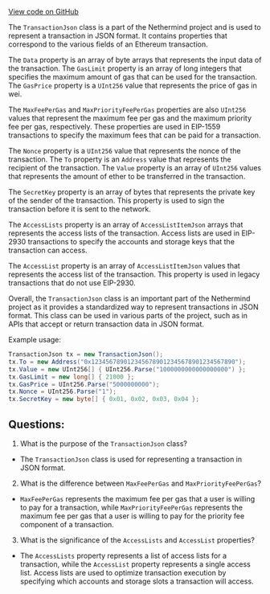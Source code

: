[View code on GitHub](https://github.com/NethermindEth/nethermind/src/Nethermind/Ethereum.Test.Base/TransactionJson.cs)

The `TransactionJson` class is a part of the Nethermind project and is used to represent a transaction in JSON format. It contains properties that correspond to the various fields of an Ethereum transaction. 

The `Data` property is an array of byte arrays that represents the input data of the transaction. The `GasLimit` property is an array of long integers that specifies the maximum amount of gas that can be used for the transaction. The `GasPrice` property is a `UInt256` value that represents the price of gas in wei. 

The `MaxFeePerGas` and `MaxPriorityFeePerGas` properties are also `UInt256` values that represent the maximum fee per gas and the maximum priority fee per gas, respectively. These properties are used in EIP-1559 transactions to specify the maximum fees that can be paid for a transaction. 

The `Nonce` property is a `UInt256` value that represents the nonce of the transaction. The `To` property is an `Address` value that represents the recipient of the transaction. The `Value` property is an array of `UInt256` values that represents the amount of ether to be transferred in the transaction. 

The `SecretKey` property is an array of bytes that represents the private key of the sender of the transaction. This property is used to sign the transaction before it is sent to the network. 

The `AccessLists` property is an array of `AccessListItemJson` arrays that represents the access lists of the transaction. Access lists are used in EIP-2930 transactions to specify the accounts and storage keys that the transaction can access. 

The `AccessList` property is an array of `AccessListItemJson` values that represents the access list of the transaction. This property is used in legacy transactions that do not use EIP-2930. 

Overall, the `TransactionJson` class is an important part of the Nethermind project as it provides a standardized way to represent transactions in JSON format. This class can be used in various parts of the project, such as in APIs that accept or return transaction data in JSON format. 

Example usage:

```csharp
TransactionJson tx = new TransactionJson();
tx.To = new Address("0x1234567890123456789012345678901234567890");
tx.Value = new UInt256[] { UInt256.Parse("1000000000000000000") };
tx.GasLimit = new long[] { 21000 };
tx.GasPrice = UInt256.Parse("5000000000");
tx.Nonce = UInt256.Parse("1");
tx.SecretKey = new byte[] { 0x01, 0x02, 0x03, 0x04 };
```
## Questions: 
 1. What is the purpose of the `TransactionJson` class?
- The `TransactionJson` class is used for representing a transaction in JSON format.

2. What is the difference between `MaxFeePerGas` and `MaxPriorityFeePerGas`?
- `MaxFeePerGas` represents the maximum fee per gas that a user is willing to pay for a transaction, while `MaxPriorityFeePerGas` represents the maximum fee per gas that a user is willing to pay for the priority fee component of a transaction.

3. What is the significance of the `AccessLists` and `AccessList` properties?
- The `AccessLists` property represents a list of access lists for a transaction, while the `AccessList` property represents a single access list. Access lists are used to optimize transaction execution by specifying which accounts and storage slots a transaction will access.
